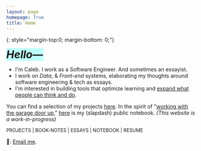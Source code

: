 ```yaml
---
layout: page
homepage: True
title: Home
---
```


{: style="margin-top:0; margin-bottom: 0;"}

<h1 style="background-color: #00ffef40;display: inline;"><em>Hello—</em></h1>

- I'm Caleb. I work as a Software Engineer. And sometimes an essayist.
- I work on _Data_, & _Front-end_ systems, elaborating my thoughts around software engineering & tech as essays.
- I'm interested in building tools that optimize learning and [expand what people can think and do](https://numinous.productions/ttft/).  


You can find a selection of my projects [here](/projects/). In the spirit of "[working with the garage door up](https://notes.andymatuschak.org/Work_with_the_garage_door_up)," [here](/notes/) is my (slapdash) public notebook. _(This website is a work-in-progress)_

<span style="font-size: 0.9em;text-align: right !important;"><a href="/projects/" style="text-decoration: none;">PROJECTS</a> | <a href="/booknotes/" style="text-decoration: none;">BOOK-NOTES</a> | <a href="/essays/" style="text-decoration: none;">ESSAYS</a> | <a href="/notes/" style="text-decoration: none;">NOTEBOOK</a> | <a href="/resume.pdf/" style="text-decoration: none;">RESUME</a></span>


📩: [Email me](mailto:dco2.caleb@gmail.com).  